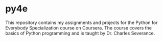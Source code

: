 # py4e
This repository contains my assignments and projects for the Python for Everybody Specialization course on Coursera. The course covers the basics of Python programming and is taught by Dr. Charles Severance.
